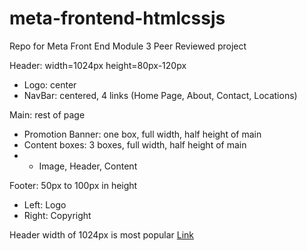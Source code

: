# meta-frontend-htmlcssjs

Repo for Meta Front End Module 3 Peer Reviewed project

Header: width=1024px height=80px-120px

- Logo: center
- NavBar: centered, 4 links (Home Page, About, Contact, Locations)

Main: rest of page

- Promotion Banner: one box, full width, half height of main
- Content boxes: 3 boxes, full width, half height of main
- - Image, Header, Content

Footer: 50px to 100px in height

- Left: Logo
- Right: Copyright

Header width of 1024px is most popular [Link](https://www.seoptimer.com/blog/website-header-size/#:~:text=Recommended%20website%20header%20image%20pixel,1280px)
